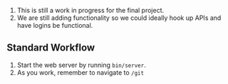 1. This is still a work in progress for the final project. 
2. We are still adding functionality so we could ideally hook up APIs and have logins be functional. 


## Standard Workflow

 1. Start the web server by running `bin/server`.
 2. As you work, remember to navigate to `/git`
